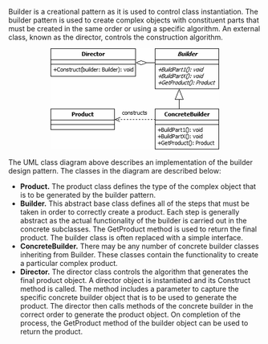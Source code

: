 Builder is a creational pattern as it is used to control class instantiation. The builder pattern is used to create complex objects with constituent parts that 
must be created in the same order or using a specific algorithm. An external class, known as the director, controls the construction algorithm.

<p align="center">
  <img src="./Builder.png">
</p>

The UML class diagram above describes an implementation of the builder design pattern. The classes in the diagram are described below:
- **Product.** The product class defines the type of the complex object that is to be generated by the builder pattern.
- **Builder.** This abstract base class defines all of the steps that must be taken in order to correctly create a product. Each step is generally abstract as 
the actual functionality of the builder is carried out in the concrete subclasses. The GetProduct method is used to return the final product. The builder class is 
often replaced with a simple interface.
- **ConcreteBuilder.** There may be any number of concrete builder classes inheriting from Builder. These classes contain the functionality to create a particular 
complex product.
- **Director.** The director class controls the algorithm that generates the final product object. A director object is instantiated and its Construct method is 
called. The method includes a parameter to capture the specific concrete builder object that is to be used to generate the product. The director then calls methods
of the concrete builder in the correct order to generate the product object. On completion of the process, the GetProduct method of the builder object can be used 
to return the product.

